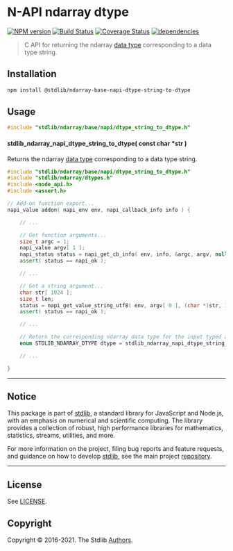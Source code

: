 <!--

@license Apache-2.0

Copyright (c) 2021 The Stdlib Authors.

Licensed under the Apache License, Version 2.0 (the "License");
you may not use this file except in compliance with the License.
You may obtain a copy of the License at

   http://www.apache.org/licenses/LICENSE-2.0

Unless required by applicable law or agreed to in writing, software
distributed under the License is distributed on an "AS IS" BASIS,
WITHOUT WARRANTIES OR CONDITIONS OF ANY KIND, either express or implied.
See the License for the specific language governing permissions and
limitations under the License.

-->

# N-API ndarray dtype

[![NPM version][npm-image]][npm-url] [![Build Status][test-image]][test-url] [![Coverage Status][coverage-image]][coverage-url] [![dependencies][dependencies-image]][dependencies-url]

> C API for returning the ndarray [data type][@stdlib/ndarray/dtypes] corresponding to a data type string.

<!-- Section to include introductory text. Make sure to keep an empty line after the intro `section` element and another before the `/section` close. -->

<section class="intro">

</section>

<!-- /.intro -->

<!-- Package usage documentation. -->

<section class="installation">

## Installation

```bash
npm install @stdlib/ndarray-base-napi-dtype-string-to-dtype
```

</section>

<section class="usage">

## Usage

```c
#include "stdlib/ndarray/base/napi/dtype_string_to_dtype.h"
```

#### stdlib_ndarray_napi_dtype_string_to_dtype( const char \*str )

Returns the ndarray [data type][@stdlib/ndarray/dtypes] corresponding to a data type string.

```cpp
#include "stdlib/ndarray/base/napi/dtype_string_to_dtype.h"
#include "stdlib/ndarray/dtypes.h"
#include <node_api.h>
#include <assert.h>

// Add-on function export...
napi_value addon( napi_env env, napi_callback_info info ) {

    // ...

    // Get function arguments...
    size_t argc = 1;
    napi_value argv[ 1 ];
    napi_status status = napi_get_cb_info( env, info, &argc, argv, nullptr, nullptr );
    assert( status == napi_ok );

    // ...

    // Get a string argument...
    char str[ 1024 ];
    size_t len;
    status = napi_get_value_string_utf8( env, argv[ 0 ], (char *)str, 1024, &len );
    assert( status == napi_ok );

    // ...

    // Return the corresponding ndarray data type for the input typed array:
    enum STDLIB_NDARRAY_DTYPE dtype = stdlib_ndarray_napi_dtype_string_to_dtype( str );

    // ...

}
```

</section>

<!-- /.usage -->

<!-- Package usage notes. Make sure to keep an empty line after the `section` element and another before the `/section` close. -->

<section class="notes">

</section>

<!-- /.notes -->

<!-- Package usage examples. -->

<section class="examples">

</section>

<!-- /.examples -->

<!-- Section to include cited references. If references are included, add a horizontal rule *before* the section. Make sure to keep an empty line after the `section` element and another before the `/section` close. -->

<section class="references">

</section>

<!-- /.references -->

<!-- Section for all links. Make sure to keep an empty line after the `section` element and another before the `/section` close. -->


<section class="main-repo" >

* * *

## Notice

This package is part of [stdlib][stdlib], a standard library for JavaScript and Node.js, with an emphasis on numerical and scientific computing. The library provides a collection of robust, high performance libraries for mathematics, statistics, streams, utilities, and more.

For more information on the project, filing bug reports and feature requests, and guidance on how to develop [stdlib][stdlib], see the main project [repository][stdlib].

---

## License

See [LICENSE][stdlib-license].


## Copyright

Copyright &copy; 2016-2021. The Stdlib [Authors][stdlib-authors].

</section>

<!-- /.stdlib -->

<!-- Section for all links. Make sure to keep an empty line after the `section` element and another before the `/section` close. -->

<section class="links">

[npm-image]: http://img.shields.io/npm/v/@stdlib/ndarray-base-napi-dtype-string-to-dtype.svg
[npm-url]: https://npmjs.org/package/@stdlib/ndarray-base-napi-dtype-string-to-dtype

[test-image]: https://github.com/stdlib-js/ndarray-base-napi-dtype-string-to-dtype/actions/workflows/test.yml/badge.svg
[test-url]: https://github.com/stdlib-js/ndarray-base-napi-dtype-string-to-dtype/actions/workflows/test.yml

[coverage-image]: https://img.shields.io/codecov/c/github/stdlib-js/ndarray-base-napi-dtype-string-to-dtype/main.svg
[coverage-url]: https://codecov.io/github/stdlib-js/ndarray-base-napi-dtype-string-to-dtype?branch=main

[dependencies-image]: https://img.shields.io/david/stdlib-js/ndarray-base-napi-dtype-string-to-dtype
[dependencies-url]: https://david-dm.org/stdlib-js/ndarray-base-napi-dtype-string-to-dtype/main

[stdlib]: https://github.com/stdlib-js/stdlib

[stdlib-authors]: https://github.com/stdlib-js/stdlib/graphs/contributors

[stdlib-license]: https://raw.githubusercontent.com/stdlib-js/ndarray-base-napi-dtype-string-to-dtype/main/LICENSE

[@stdlib/ndarray/dtypes]: https://github.com/stdlib-js/ndarray-dtypes

</section>

<!-- /.links -->
